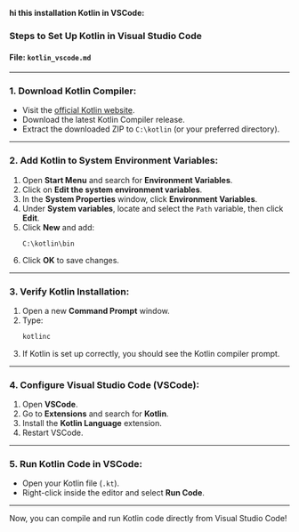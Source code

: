 

**hi this installation Kotlin in VSCode:**

### Steps to Set Up Kotlin in Visual Studio Code

#### File: `kotlin_vscode.md`

---

### **1. Download Kotlin Compiler:**
- Visit the [official Kotlin website](https://kotlinlang.org/docs/command-line.html#install-the-compiler).
- Download the latest Kotlin Compiler release.
- Extract the downloaded ZIP to `C:\kotlin` (or your preferred directory).

---

### **2. Add Kotlin to System Environment Variables:**
1. Open **Start Menu** and search for **Environment Variables**.
2. Click on **Edit the system environment variables**.
3. In the **System Properties** window, click **Environment Variables**.
4. Under **System variables**, locate and select the `Path` variable, then click **Edit**.
5. Click **New** and add:
   ```
   C:\kotlin\bin
   ```
6. Click **OK** to save changes.

---

### **3. Verify Kotlin Installation:**
1. Open a new **Command Prompt** window.
2. Type:
   ```bash
   kotlinc
   ```
3. If Kotlin is set up correctly, you should see the Kotlin compiler prompt.

---

### **4. Configure Visual Studio Code (VSCode):**
1. Open **VSCode**.
2. Go to **Extensions** and search for **Kotlin**.
3. Install the **Kotlin Language** extension.
4. Restart VSCode.

---

### **5. Run Kotlin Code in VSCode:**
- Open your Kotlin file (`.kt`).
- Right-click inside the editor and select **Run Code**.

---

Now, you can compile and run Kotlin code directly from Visual Studio Code!